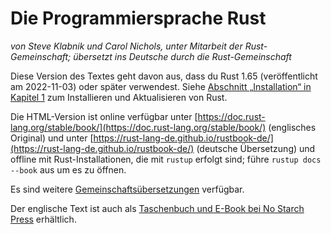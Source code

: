 # Die Programmiersprache Rust

*von Steve Klabnik und Carol Nichols, unter Mitarbeit der Rust-Gemeinschaft;*
*übersetzt ins Deutsche durch die Rust-Gemeinschaft*

Diese Version des Textes geht davon aus, dass du Rust 1.65 (veröffentlicht am
2022-11-03) oder später verwendest. Siehe [Abschnitt „Installation“ in Kapitel
1][install1] zum Installieren und Aktualisieren von Rust.

Die HTML-Version ist online verfügbar unter
[https://doc.rust-lang.org/stable/book/](https://doc.rust-lang.org/stable/book/)
(englisches Original) und unter
[https://rust-lang-de.github.io/rustbook-de/](https://rust-lang-de.github.io/rustbook-de/)
(deutsche Übersetzung) und offline mit Rust-Installationen, die mit `rustup`
erfolgt sind; führe `rustup docs --book` aus um es zu öffnen.

Es sind weitere [Gemeinschaftsübersetzungen][translations] verfügbar.

Der englische Text ist auch als [Taschenbuch und E-Book bei No Starch
Press][nsprust] erhältlich.

[install1]: ch01-01-installation.html
[nsprust]: https://nostarch.com/rust
[translations]: appendix-06-translation.html
